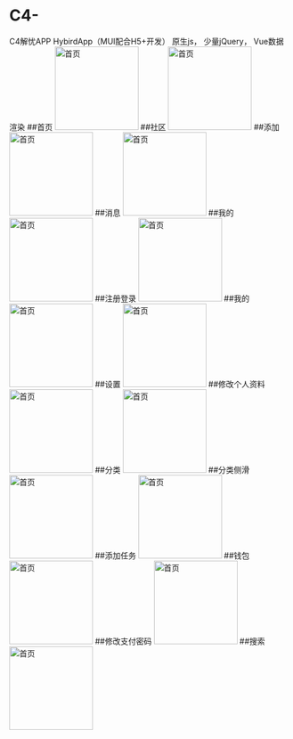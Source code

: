 # C4-
C4解忧APP
HybirdApp（MUI配合H5+开发）
原生js，
少量jQuery，
Vue数据渲染
##首页
<img src="](https://raw.githubusercontent.com/yangtaoyao/C4-/master/%E8%A7%A3%E5%BF%A7/img-folder/01.jpg" width="150" height="150" alt="首页"/>
##社区
<img src="](https://raw.githubusercontent.com/yangtaoyao/C4-/master/%E8%A7%A3%E5%BF%A7/img-folder/02.jpg" width="150" height="150" alt="首页"/>
##添加
<img src="](https://raw.githubusercontent.com/yangtaoyao/C4-/master/%E8%A7%A3%E5%BF%A7/img-folder/03.jpg" width="150" height="150" alt="首页"/>
##消息
<img src="](https://raw.githubusercontent.com/yangtaoyao/C4-/master/%E8%A7%A3%E5%BF%A7/img-folder/04.jpg" width="150" height="150" alt="首页"/>
##我的
<img src="](https://raw.githubusercontent.com/yangtaoyao/C4-/master/%E8%A7%A3%E5%BF%A7/img-folder/05.jpg" width="150" height="150" alt="首页"/>
##注册登录
<img src="](https://raw.githubusercontent.com/yangtaoyao/C4-/master/%E8%A7%A3%E5%BF%A7/img-folder/06.jpg" width="150" height="150" alt="首页"/>
##我的
<img src="](https://raw.githubusercontent.com/yangtaoyao/C4-/master/%E8%A7%A3%E5%BF%A7/img-folder/07.jpg" width="150" height="150" alt="首页"/>
##设置
<img src="](https://raw.githubusercontent.com/yangtaoyao/C4-/master/%E8%A7%A3%E5%BF%A7/img-folder/08.jpg" width="150" height="150" alt="首页"/>
##修改个人资料
<img src="](https://raw.githubusercontent.com/yangtaoyao/C4-/master/%E8%A7%A3%E5%BF%A7/img-folder/09.jpg" width="150" height="150" alt="首页"/>
##分类
<img src="](https://raw.githubusercontent.com/yangtaoyao/C4-/master/%E8%A7%A3%E5%BF%A7/img-folder/10.jpg" width="150" height="150" alt="首页"/>
##分类侧滑
<img src="](https://raw.githubusercontent.com/yangtaoyao/C4-/master/%E8%A7%A3%E5%BF%A7/img-folder/11.jpg" width="150" height="150" alt="首页"/>
##添加任务
<img src="](https://raw.githubusercontent.com/yangtaoyao/C4-/master/%E8%A7%A3%E5%BF%A7/img-folder/12.jpg" width="150" height="150" alt="首页"/>
##钱包
<img src="](https://raw.githubusercontent.com/yangtaoyao/C4-/master/%E8%A7%A3%E5%BF%A7/img-folder/13.jpg" width="150" height="150" alt="首页"/>
##修改支付密码
<img src="](https://raw.githubusercontent.com/yangtaoyao/C4-/master/%E8%A7%A3%E5%BF%A7/img-folder/14.jpg" width="150" height="150" alt="首页"/>
##搜索
<img src="](https://raw.githubusercontent.com/yangtaoyao/C4-/master/%E8%A7%A3%E5%BF%A7/img-folder/15.jpg" width="150" height="150" alt="首页"/>